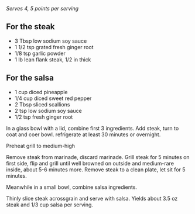 *Serves 4, 5 points per serving*

## For the steak

* 3 Tbsp low sodium soy sauce
* 1 1/2 tsp grated fresh ginger root
* 1/8 tsp garlic powder
* 1 lb lean flank steak, 1/2 in thick

## For the salsa

* 1 cup diced pineapple
* 1/4 cup diced sweet red pepper
* 2 Tbsp sliced scallions
* 2 tsp low sodium soy sauce
* 1/2 tsp fresh ginger root

In a glass bowl with a lid, combine first 3 ingredients.  Add steak, turn to coat and coer bowl.  refrigerate at least 30 minutes or overnight.  

Preheat grill to medium-high

Remove steak from marinade, discard marinade.  Grill steak for 5 minutes on first side, flip and grill until well browned on outside and medium-rare inside, about 5-6 minutes more.  Remove steak to a clean plate, let sit for 5 minutes. 

Meanwhile in a small bowl, combine salsa ingredients.

Thinly slice steak acrossgrain and serve with salsa.  Yields about 3.5 oz steak and 1/3 cup salsa per serving. 